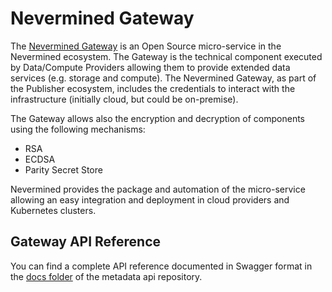 # Nevermined Gateway

The [Nevermined Gateway](https://github.com/nevermined-io/gateway) is an
Open Source micro-service in the Nevermined ecosystem. The Gateway is the
technical component executed by Data/Compute Providers allowing them to provide
extended data services (e.g. storage and compute). The Nevermined Gateway, as
part of the Publisher ecosystem, includes the credentials to interact with the
infrastructure (initially cloud, but could be on-premise).

The Gateway allows also the encryption and decryption of components using the following mechanisms:

* RSA
* ECDSA
* Parity Secret Store

Nevermined provides the package and automation of the micro-service allowing an
easy integration and deployment in cloud providers and Kubernetes clusters.


## Gateway API Reference

You can find a complete API reference documented in Swagger format in the
[docs folder](https://github.com/nevermined-io/gateway/tree/master/docs) of the
metadata api repository.
